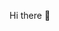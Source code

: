 Hi there 👋

<!--
**Khrons/Khrons** is a ✨ _special_ ✨ repository because its `README.md` (this file) appears on your GitHub profile.

<h2> My name is Ygor Gregory and I'm here to show you a different way to view the same stuff of life </h2>
